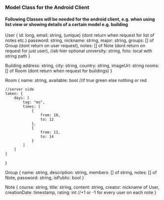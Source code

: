 ### Model Class for the Android Client ###

#### Following Classes will be needed for the android client, e.g. when using list view or showing details of a certain model e.g. building

User {
	id: long,
	email: string, (unique) (dont return when request for list of notes etc.)
	password: string,
	nickname: string,
	major: string,
	groups: [] of Group (dont return on user request),
	notes: [] of Note (dont return on request for just user),
	//ab hier optional
	university: string,
	foto: local with string path
}

Building
	address: string,
	city: string,
	country: string,
	imageUrl: string
	rooms: [] of Room (dont return when request for buildings)
}

Room {
	name: string,
	available: bool //if true green else nothing or red
	
	//server side
	taken: {
		days: [
			tag: "mo",
			times: [
				{
					from: 10,
					to: 12
				},
				{
					from: 12,
					to: 14
				}
			]
		]
	}
}

Group {
	name: string,
	description: string,
	members: [] of string,
	notes: [] of Note,
	password: string,
	isPublic: bool
}

Note {
	course: string,
	title: string,
	content: string,
	creator: nickname of User,
	creationDate: timestamp,
	rating: int //+1 or -1 for every user on each note
}

